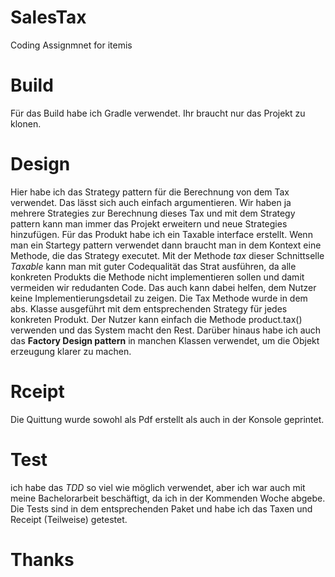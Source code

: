 # SalesTax
Coding Assignmnet for itemis
# Build
Für das Build habe ich Gradle verwendet. Ihr braucht nur das Projekt zu klonen. 
# Design
Hier habe ich das Strategy pattern für die Berechnung von dem Tax verwendet. Das lässt sich auch einfach argumentieren. Wir haben ja mehrere Strategies zur Berechnung dieses Tax
und mit dem Strategy pattern kann man immer das Projekt erweitern und neue Strategies hinzufügen. Für das Produkt habe ich ein Taxable interface erstellt. Wenn man ein Startegy pattern verwendet dann braucht man in dem Kontext eine Methode, die das Strategy executet. Mit der Methode _tax_ dieser Schnittselle _Taxable_ kann man mit guter Codequalität das Strat ausführen, da alle konkreten Produkts die Methode nicht implementieren sollen und damit vermeiden wir redudanten Code. Das auch kann dabei helfen, dem Nutzer keine Implementierungsdetail zu zeigen. Die Tax Methode wurde in dem abs. Klasse ausgeführt mit dem entsprechenden Strategy für jedes konkreten Produkt. 
Der Nutzer kann einfach die Methode product.tax() verwenden und das System macht den Rest. 
Darüber hinaus habe ich auch das **Factory Design pattern** in manchen Klassen verwendet, um die Objekt erzeugung klarer zu machen.
# Rceipt
Die Quittung wurde sowohl als Pdf erstellt als auch in der Konsole geprintet.

# Test
ich habe das _TDD_ so viel wie möglich verwendet, aber ich war auch mit meine Bachelorarbeit beschäftigt, da ich in der Kommenden Woche abgebe. 
Die Tests sind in dem entsprechenden Paket und habe ich das Taxen und Receipt (Teilweise) getestet. 

# Thanks

